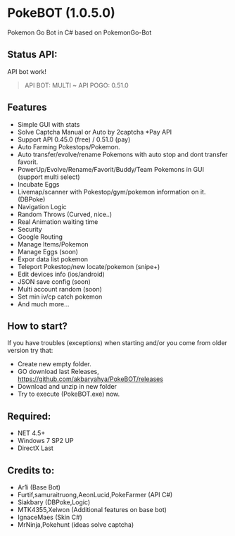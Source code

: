 # PokeBOT (1.0.5.0)
Pokemon Go Bot in C# based on PokemonGo-Bot

Status API:
-------------
API bot work!
> API BOT: MULTI ~ API POGO: 0.51.0

Features
-------------
 - Simple GUI with stats
 - Solve Captcha Manual or Auto by 2captcha *Pay API
 - Support API 0.45.0 (free) / 0.51.0 (pay)
 - Auto Farming Pokestops/Pokemon.
 - Auto transfer/evolve/rename Pokemons with auto stop and dont transfer favorit. 
 - PowerUp/Evolve/Rename/Favorit/Buddy/Team Pokemons in GUI (support multi select)
 - Incubate Eggs
 - Livemap/scanner with Pokestop/gym/pokemon information on it. (DBPoke)
 - Navigation Logic
 - Random Throws (Curved, nice..)
 - Real Animation waiting time
 - Security
 - Google Routing
 - Manage Items/Pokemon
 - Manage Eggs (soon)
 - Expor data list pokemon
 - Teleport Pokestop/new locate/pokemon (snipe+)
 - Edit devices info (ios/android)
 - JSON save config (soon)
 - Multi account random (soon)
 - Set min iv/cp catch pokemon
 - And much more...

How to start?
-------------------
If you have troubles (exceptions) when starting and/or you come from older version try that:
 - Create new empty folder.
 - GO download last Releases, https://github.com/akbaryahya/PokeBOT/releases
 - Download and unzip in new folder
 - Try to execute (PokeBOT.exe) now.

Required:
-------------------
 - NET 4.5+
 - Windows 7 SP2 UP
 - DirectX Last

Credits to:
-------------------
 - Ar1i (Base Bot)
 - Furtif,samuraitruong,AeonLucid,PokeFarmer (API C#)
 - Siakbary (DBPoke,Logic)
 - MTK4355,Xelwon (Additional features on base bot)
 - IgnaceMaes (Skin C#)
 - MrNinja,Pokehunt (ideas solve captcha)